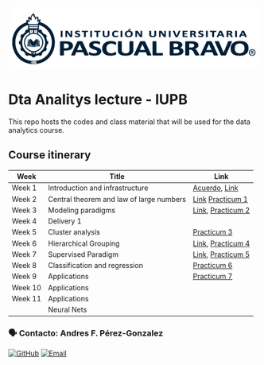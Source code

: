
<center> <img src="Images/iupb_logo.png" width="500px"/> </center>


# Dta Analitys lecture - IUPB

This repo hosts the codes and class material that will be used for the data analytics course. 


##  Course itinerary

| Week | Title | Link |
|---|---|---|
| Week 1  | Introduction and infrastructure | [Acuerdo](https://drive.google.com/file/d/11paNIQki_Kevf3In5SLwaYnS3b77iPca/view), [Link](https://docs.google.com/presentation/d/137RJFWS8mQjaWugO7EcMGUhRBeToeU6AOgmpAwaHqG8/edit?usp=sharing)
| Week 2  | Central theorem and law of large numbers | [Link](https://docs.google.com/presentation/d/1f4w80HbtQPWiXKut-2Ezepie1Rrp4PiCMNZJSaiMwD0/edit?usp=sharing) [Practicum 1](https://github.com/rubenfonnegra/analitica_datos/blob/master/Sem_2/Practicum_1.ipynb) 
| Week 3  | Modeling paradigms | [Link](https://docs.google.com/presentation/d/1ppdv35H4vk97xD9pP0X91SxHxBQbrRRxuMEP2RDeZeA/edit?usp=sharing), [Practicum 2](https://github.com/rubenfonnegra/analitica_datos/blob/master/Sem_3/Practicum_2.ipynb)
| Week 4  | Delivery 1
| Week 5  |  Cluster analysis | [Practicum 3](https://github.com/rubenfonnegra/analitica_datos/blob/master/Sem_5/Practicum_3.ipynb)
| Week 6  | Hierarchical Grouping | [Link](https://docs.google.com/presentation/d/1XphOGfcw0bueFupyQtosTo5LL90sZ0dkJA32r4JiIYg/edit?usp=sharing), [Practicum 4](https://github.com/rubenfonnegra/analitica_datos/blob/master/Sem_6/Practicum_4.ipynb)
| Week 7  | Supervised Paradigm | [Link](https://docs.google.com/presentation/d/1I4cHCa8T4lMJbxHHbIRzySzkS2A_rfDb8gpnQ2oMoZE), [Practicum 5](https://github.com/rubenfonnegra/analitica_datos/blob/master/Sem_7/Practicum_5.ipynb)
| Week 8  | Classification and regression | [Practicum 6](https://github.com/rubenfonnegra/analitica_datos/blob/master/Sem_8/Practicum_6.ipynb)
| Week 9  | Applications| [Practicum 7](https://github.com/rubenfonnegra/analitica_datos/blob/master/Sem_9/Practicum_7.ipynb)
| Week 10 | Applications | 
| Week 11 | Applications | 
|        | Neural Nets | 



### 🗣️ Contacto: Andres F. Pérez-Gonzalez

  [![GitHub](https://img.shields.io/badge/github-%23121011.svg?style=for-the-badge&logo=github&logoColor=white)](https://github.com/andresperez86/Data-Analitys) 
  [![Email](https://img.shields.io/badge/Email-c14438?style=for-the-badge&logo=gmail&logoColor=white)](mailto:andres.perez@pascualbravo.edu.co "Connect via Email")
  
